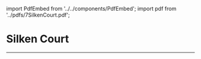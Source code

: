 import PdfEmbed from '../../components/PdfEmbed';
import pdf from '../pdfs/7SilkenCourt.pdf';

# Silken Court
---

<PdfEmbed src={pdf} />